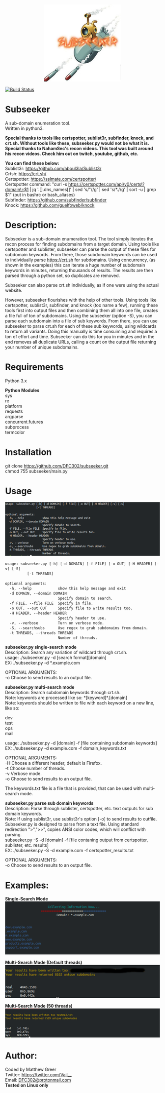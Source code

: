 <p align="center">
  <img width="250" height="250" src="https://github.com/DFC302/subseeker/blob/master/images/logo.jpg">
</p>

[![Build Status](https://travis-ci.org/DFC302/subseeker.svg?branch=master)](https://travis-ci.org/DFC302/subseeker)

# Subseeker
A sub-domain enumeration tool. \
Written in python3.

**Special thanks to tools like certspotter, sublist3r, subfinder, knock, and crt.sh. Without tools like these, subseeker.py would not be what it is.** \
**Special thanks to NahamSec's recon videos. This tool was built around his recon videos. Check him out on twitch, youtube, github, etc.**

**You can find these below:** \
Sublist3r:    <https://github.com/aboul3la/Sublist3r> \
Crtsh:        <https://crt.sh/> \
Certspotter:  https://sslmate.com/certspotter/ \
Certspotter command: "curl -s https://certspotter.com/api/v0/certs\?domain\=$1 | jq '.[].dns_names[]' | sed 's/\"//g' | sed 's/\*\.//g' | sort -u | grep $1" (put in bashrc or bash_aliases) \
Subfinder:    https://github.com/subfinder/subfinder \
Knock:        https://github.com/guelfoweb/knock


# Description:
Subseeker is a sub-domain enumeration tool. The tool simply iterates the recon process for finding subdomains from a target domain. Using tools like certspotter and sublister, subseeker can parse the output of these files for subdomain keywords. From there, those subdomain keywords can be used to individually parse https://crt.sh for subdomains. Using concurrency, (as shown in the examples) this can iterate a huge number of subdomain keywords in minutes, returning thousands of results. The results are then parsed through a python set, so duplicates are removed.

Subseeker can also parse crt.sh individually, as if one were using the actual website.

However, subseeker flourishes with the help of other tools. Using tools like certspotter, sublist3r, subfinder, and knock (too name a few), running these tools first into output files and then combining them all into one file, creates a file full of ton of subdomains. Using the subseeker (option -S), you can parse each subdomain into a file of sub keywords. From there, you can use subseeker to parse crt.sh for each of these sub keywords, using wildcards to return all variants. Doing this manually is time consuiming and requires a ton of effort and time. Subseeker can do this for you in minutes and in the end removes all duplicate URLs, calling a count on the output file returning your number of unique subdomains.

# Requirements
Python 3.x

**Python Modules** \
sys \
re \
platform \
requests \
argparse \
concurrent.futures \
subprocess \
termcolor

# Installation 
git clone https://github.com/DFC302/subseeker.git \
chmod 755 subseeker/main.py

# Usage
![usage](https://github.com/DFC302/subseeker/blob/master/images/usage.png)

    usage: subseeker.py [-h] [-d DOMAIN] [-f FILE] [-o OUT] [-H HEADER] [-v] [-S]
              [-t THREADS]

    optional arguments:
      -h, --help            show this help message and exit
      -d DOMAIN, --domain DOMAIN
                            Specify domain to search.
      -f FILE, --file FILE  Specify in file.
      -o OUT, --out OUT     Specify file to write results too.
      -H HEADER, --header HEADER
                            Specify header to use.
      -v, --verbose         Turn on verbose mode.
      -S, --searchsubs      Use regex to grab subdomains from domain.
      -t THREADS, --threads THREADS
                            Number of threads.


**subseeker.py single-search mode** \
Description: Search any variation of wildcard through crt.sh. \
usage: ./subseeker.py -d [search format][domain] \
EX: ./subseeker.py -d *.example.com 

OPTIONAL ARGUMENTS: \
-o Choose to send results to an output file. 

**subseeker.py multi-search mode** \
Description: Search subdomain keywords through crt.sh. \
Note: keywords are processed like so: \*[keyword]\*.[domain] \
Note: keywords should be written to file with each keyword on a new line, like so:

dev \
test \
ops \
mail
    
usage: ./subseeker.py -d [domain] -f [file containing subdomain keywords] \
EX: ./subseeker.py -d example.com -f domain_keywords.txt 

OPTIONAL ARGUMENTS: \
-H Choose a different header, default is Firefox. \
-t Choose number of threads. \
-v Verbose mode. \
-o Choose to send results to an output file. 

The keywords.txt file is a file that is provided, that can be used with multi-search mode.

**subseeker.py parse sub domain keywords** \
Description: Parse through sublister, certspotter, etc. text outputs for sub domain keywords. \
Note: If using sublist3r, use sublist3r's option [-o] to send results to outfile. Subseeker.py is designed to parse from a text file. Using standard redirection ">",">>", copies ANSI color codes, which will conflict with parsing. \
subseeker.py -S -d [domain] -f [file contaning output from certspotter, sublister, etc. results] \
EX: ./subseeker.py -S -d example.com -f certspotter_results.txt

OPTIONAL ARGUMENTS: \
-o Choose to send results to an output file.

# Examples:
**Single-Search Mode** \
![single-search mode](https://github.com/DFC302/subseeker/blob/master/images/singlemode.png)

**Multi-Search Mode (Default threads)** \
![multi-default](https://github.com/DFC302/subseeker/blob/master/images/results2.png)

**Multi-Search Mode (50 threads)** \
![multi-search mode](https://github.com/DFC302/subseeker/blob/master/images/mult-search.png)

# Author:
Coded by Matthew Greer \
Twitter: <https://twitter.com/Vail__> \
Email: DFC302@protonmail.com \
**Tested on Linux only**
